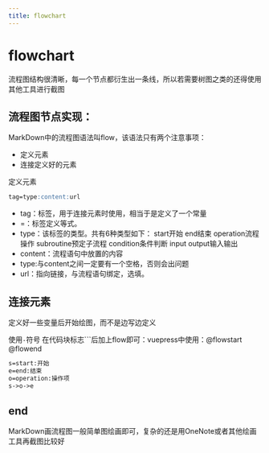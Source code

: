 ```yaml
---
title: flowchart
---
```


# flowchart

流程图结构很清晰，每一个节点都衍生出一条线，所以若需要树图之类的还得使用其他工具进行截图

## 流程图节点实现：

MarkDown中的流程图语法叫flow，该语法只有两个注意事项：

- 定义元素
- 连接定义好的元素

定义元素
```markdown
tag=type:content:url
``` 
- tag：标签，用于连接元素时使用，相当于是定义了一个常量
- =：标签定义等式。
- type：该标签的类型。共有6种类型如下：
  start开始 end结束 operation流程操作 subroutine预定子流程 condition条件判断 input output输入输出
- content：流程语句中放置的内容
- type:与content之间一定要有一个空格，否则会出问题
- url：指向链接，与流程语句绑定，选填。

## 连接元素

定义好一些变量后开始绘图，而不是边写边定义

使用`-`符号
在代码块标志```后加上flow即可：vuepress中使用：@flowstart @flowend

```markdown
s=start:开始
e=end:结束
o=operation:操作项
s->o->e
```

## end

MarkDown画流程图一般简单图绘画即可，复杂的还是用OneNote或者其他绘画工具再截图比较好








